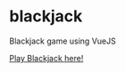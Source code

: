# blackjack
Blackjack game using VueJS

[Play Blackjack here!](https://glencarpenter.github.io/blackjack/index.html)
